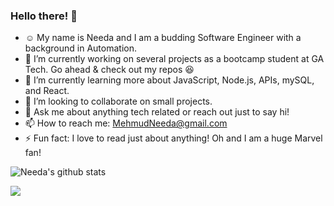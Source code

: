 ### Hello there! :wave:

- :relaxed: My name is Needa and I am a budding Software Engineer with a background in Automation. 
- 🔭 I’m currently working on several projects as a bootcamp student at GA Tech. Go ahead & check out my repos :satisfied:
- 🌱 I’m currently learning more about JavaScript, Node.js, APIs, mySQL, and React.
- 👯 I’m looking to collaborate on small projects.
- 💬 Ask me about anything tech related or reach out just to say hi! 
- 📫 How to reach me: MehmudNeeda@gmail.com
- ⚡ Fun fact: I love to read just about anything! Oh and I am a huge Marvel fan!

![Needa's github stats](https://github-readme-stats.vercel.app/api?username=needamehmud2017&&show_icons=true&title_color=ffffff&icon_color=bb2acf&text_color=faeec3&bg_color=151515)

![](https://komarev.com/ghpvc/?username=needamehmud2017)

